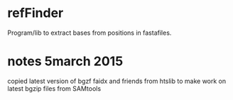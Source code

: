 refFinder
=========

Program/lib to extract bases from positions in fastafiles.

notes 5march 2015
=========
copied latest version of bgzf faidx and friends from htslib to make work on latest bgzip files from SAMtools
